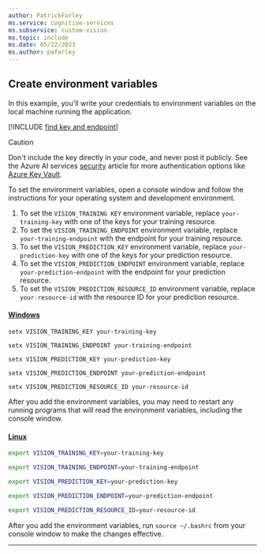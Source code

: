 ```yaml
---
author: PatrickFarley
ms.service: cognitive-services
ms.subservice: custom-vision
ms.topic: include
ms.date: 05/22/2023
ms.author: pafarley
---
```


## Create environment variables 

In this example, you'll write your credentials to environment variables on the local machine running the application.

[!INCLUDE [find key and endpoint](./find-key.md)]

> [!CAUTION]
> Don't include the key directly in your code, and never post it publicly. See the Azure AI services [security](../../security-features.md) article for more authentication options like [Azure Key Vault](../../use-key-vault.md).

To set the environment variables, open a console window and follow the instructions for your operating system and development environment. 

1. To set the `VISION_TRAINING KEY` environment variable, replace `your-training-key` with one of the keys for your training resource.
1. To set the `VISION_TRAINING_ENDPOINT` environment variable, replace `your-training-endpoint` with the endpoint for your training resource.
1. To set the `VISION_PREDICTION_KEY` environment variable, replace `your-prediction-key` with one of the keys for your prediction resource.
1. To set the `VISION_PREDICTION_ENDPOINT` environment variable, replace `your-prediction-endpoint` with the endpoint for your prediction resource.
1. To set the `VISION_PREDICTION_RESOURCE_ID` environment variable, replace `your-resource-id` with the resource ID for your prediction resource.

#### [Windows](#tab/windows)

```console
setx VISION_TRAINING_KEY your-training-key
```

```console
setx VISION_TRAINING_ENDPOINT your-training-endpoint
```

```console
setx VISION_PREDICTION_KEY your-prediction-key
```

```console
setx VISION_PREDICTION_ENDPOINT your-prediction-endpoint
```

```console
setx VISION_PREDICTION_RESOURCE_ID your-resource-id
```

After you add the environment variables, you may need to restart any running programs that will read the environment variables, including the console window.

#### [Linux](#tab/linux)

```bash
export VISION_TRAINING_KEY=your-training-key
```

```bash
export VISION_TRAINING_ENDPOINT=your-training-endpoint
```

```bash
export VISION_PREDICTION_KEY=your-prediction-key
```

```bash
export VISION_PREDICTION_ENDPOINT=your-prediction-endpoint
```

```bash
export VISION_PREDICTION_RESOURCE_ID=your-resource-id
```

After you add the environment variables, run `source ~/.bashrc` from your console window to make the changes effective.

---
